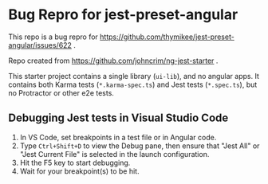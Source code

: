 # Bug Repro for jest-preset-angular

This repo is a bug repro for https://github.com/thymikee/jest-preset-angular/issues/622 .

Repo created from https://github.com/johncrim/ng-jest-starter .

This starter project contains a single library (`ui-lib`), and no angular apps. It contains both Karma tests (`*.karma-spec.ts`) and Jest tests (`*.spec.ts`), but no
Protractor or other e2e tests.

## Debugging Jest tests in Visual Studio Code

1. In VS Code, set breakpoints in a test file or in Angular code.
2. Type `Ctrl+Shift+D` to view the Debug pane, then ensure that "Jest All" or "Jest Current File" is selected in the launch configuration.
3. Hit the F5 key to start debugging.
4. Wait for your breakpoint(s) to be hit.
